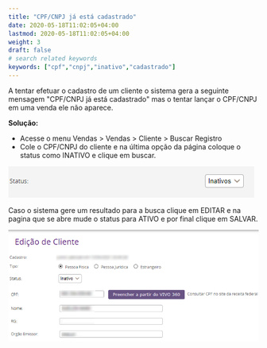 ```yaml
---
title: "CPF/CNPJ já está cadastrado"
date: 2020-05-18T11:02:05+04:00
lastmod: 2020-05-18T11:02:05+04:00
weight: 3
draft: false
# search related keywords
keywords: ["cpf","cnpj","inativo","cadastrado"]
---
```


A tentar efetuar o cadastro de um cliente o sistema gera a seguinte mensagem "CPF/CNPJ já está cadastrado" mas o tentar lançar o CPF/CNPJ em uma venda ele não aparece.

__Solução:__

- Acesse o menu  Vendas > Vendas > Cliente > Buscar Registro
- Cole o CPF/CNPJ do cliente e na última opção da página coloque o status como INATIVO e clique em buscar.

![image example](status5.png "Status consulta")

Caso o sistema gere um resultado para a busca clique em EDITAR e na pagina que se abre mude o status para ATIVO e por final clique em SALVAR.

![image example](status2.png "Mudar nesse campo")
